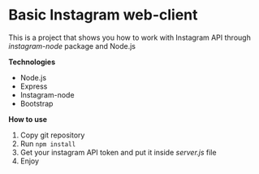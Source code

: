 # Basic Instagram web-client

This is a project that shows you how to work with Instagram API through *instagram-node* package and Node.js

**Technologies**

- Node.js
- Express
- Instagram-node
- Bootstrap

**How to use**

1. Copy git repository
2. Run `npm install`
3. Get your instagram API token and put it inside *server.js* file
4. Enjoy
